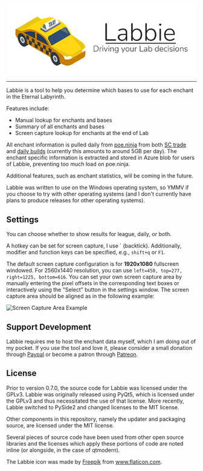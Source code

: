 ![Labbie Logo](https://github.com/bnorick/labbie/blob/master/docs/logo.png)

--------------------------------------------------------------------------------

Labbie is a tool to help you determine which bases to use for each enchant in the Eternal Labyrinth.

Features include:
- Manual lookup for enchants and bases
- Summary of all enchants and bases
- Screen capture lookup for enchants at the end of Lab

All enchant information is pulled daily from [poe.ninja](https://poe.ninja/) from both [SC trade](https://poe.ninja/challenge/builds) and [daily builds](https://poe.ninja/daily/builds) (currently this amounts to around 5GB per day). The enchant specific information is extracted and stored in Azure blob for users of Labbie, preventing too much load on poe.ninja.

Additional features, such as enchant statistics, will be coming in the future.

Labbie was written to use on the Windows operating system, so YMMV if you choose to try with other operating systems (and I don't currently have plans to produce releases for other operating systems).

## Settings
You can choose whether to show results for league, daily, or both.

A hotkey can be set for screen capture, I use \` (backtick). Additionally, modifier and function keys can be specified, e.g., `shift+q` or `F1`.

The default screen capture configuration is for **1920x1080** fullscreen windowed. For 2560x1440 resolution, you can use `left=450, top=277, right=1225, bottom=616`. You can set your own screen capture area by manually entering the pixel offsets in the corresponding text boxes or interactively using the "Select" button in the settings window. The screen capture area should be aligned as in the following example:

![Screen Capture Area Example](https://github.com/bnorick/labbie/blob/master/docs/screen_capture_area.png)

## Support Development
Labbie requires me to host the enchant data myself, which I am doing out of my pocket. If you use the tool and love it, please consider a small donation through [Paypal](https://www.paypal.com/donate?hosted_button_id=4QXG9CPFYF5UJ) or become a patron through [Patreon](https://www.patreon.com/bnorick).

## License
Prior to version 0.7.0, the source code for Labbie was licensed under the GPLv3. Labbie was originally released using PyQt5, which is licensed under the GPLv3 and thus necessitated the use of that license. More recently, Labbie switched to PySide2 and changed licenses to the MIT license.

Other components in this repository, namely the updater and packaging source, are licensed under the MIT license.

Several pieces of source code have been used from other open source libraries and the licenses which apply these portions of code are noted inline (or alongside, in the case of qtmodern).

<div>The Labbie icon was made by <a href="https://www.freepik.com" title="Freepik">Freepik</a> from <a href="https://www.flaticon.com/" title="Flaticon">www.flaticon.com</a>.</div>